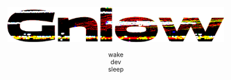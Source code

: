 <p align=center>
  <img width=500px src="https://raw.githubusercontent.com/gnlow/gnlow/master/identity/gnlow/banner_211128.png"/>
  <br/>
  <br/>wake
  <br/>dev
  <br/>sleep
</p>

